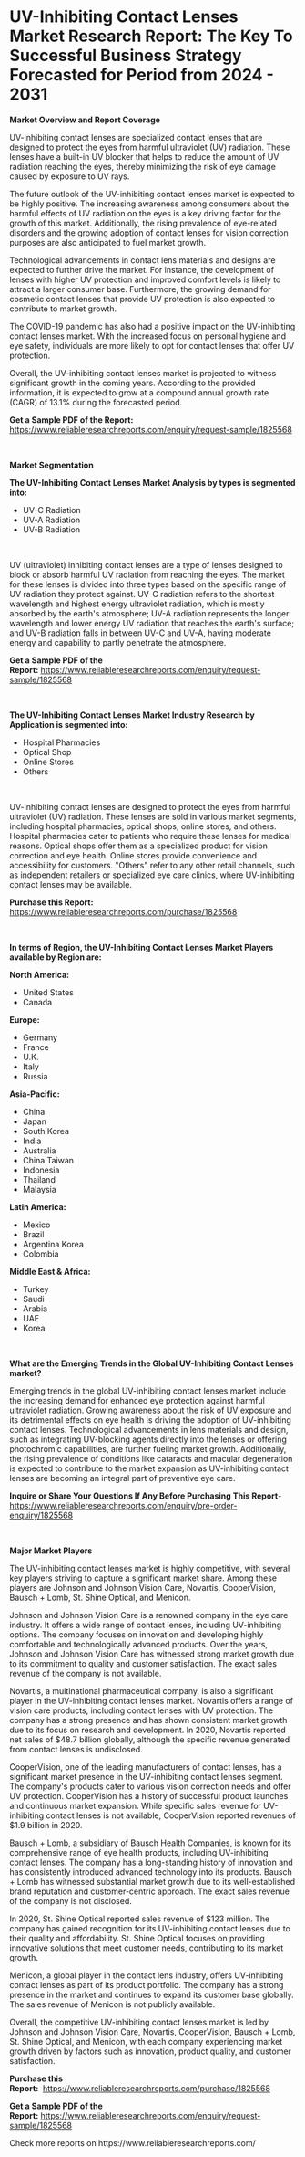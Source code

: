 <p><h1>UV-Inhibiting Contact Lenses Market Research Report: The Key To Successful Business Strategy Forecasted for Period from 2024 - 2031</h1></p><p><strong>Market Overview and Report Coverage</strong></p>
<p><p>UV-inhibiting contact lenses are specialized contact lenses that are designed to protect the eyes from harmful ultraviolet (UV) radiation. These lenses have a built-in UV blocker that helps to reduce the amount of UV radiation reaching the eyes, thereby minimizing the risk of eye damage caused by exposure to UV rays.</p><p>The future outlook of the UV-inhibiting contact lenses market is expected to be highly positive. The increasing awareness among consumers about the harmful effects of UV radiation on the eyes is a key driving factor for the growth of this market. Additionally, the rising prevalence of eye-related disorders and the growing adoption of contact lenses for vision correction purposes are also anticipated to fuel market growth.</p><p>Technological advancements in contact lens materials and designs are expected to further drive the market. For instance, the development of lenses with higher UV protection and improved comfort levels is likely to attract a larger consumer base. Furthermore, the growing demand for cosmetic contact lenses that provide UV protection is also expected to contribute to market growth.</p><p>The COVID-19 pandemic has also had a positive impact on the UV-inhibiting contact lenses market. With the increased focus on personal hygiene and eye safety, individuals are more likely to opt for contact lenses that offer UV protection.</p><p>Overall, the UV-inhibiting contact lenses market is projected to witness significant growth in the coming years. According to the provided information, it is expected to grow at a compound annual growth rate (CAGR) of 13.1% during the forecasted period.</p></p>
<p><strong>Get a Sample PDF of the Report:</strong> <a href="https://www.reliableresearchreports.com/enquiry/request-sample/1825568">https://www.reliableresearchreports.com/enquiry/request-sample/1825568</a></p>
<p>&nbsp;</p>
<p><strong>Market Segmentation</strong></p>
<p><strong>The UV-Inhibiting Contact Lenses Market Analysis by types is segmented into:</strong></p>
<p><ul><li>UV-C Radiation</li><li>UV-A Radiation</li><li>UV-B Radiation</li></ul></p>
<p>&nbsp;</p>
<p><p>UV (ultraviolet) inhibiting contact lenses are a type of lenses designed to block or absorb harmful UV radiation from reaching the eyes. The market for these lenses is divided into three types based on the specific range of UV radiation they protect against. UV-C radiation refers to the shortest wavelength and highest energy ultraviolet radiation, which is mostly absorbed by the earth's atmosphere; UV-A radiation represents the longer wavelength and lower energy UV radiation that reaches the earth's surface; and UV-B radiation falls in between UV-C and UV-A, having moderate energy and capability to partly penetrate the atmosphere.</p></p>
<p><strong>Get a Sample PDF of the Report:</strong>&nbsp;<a href="https://www.reliableresearchreports.com/enquiry/request-sample/1825568">https://www.reliableresearchreports.com/enquiry/request-sample/1825568</a></p>
<p>&nbsp;</p>
<p><strong>The UV-Inhibiting Contact Lenses Market Industry Research by Application is segmented into:</strong></p>
<p><ul><li>Hospital Pharmacies</li><li>Optical Shop</li><li>Online Stores</li><li>Others</li></ul></p>
<p>&nbsp;</p>
<p><p>UV-inhibiting contact lenses are designed to protect the eyes from harmful ultraviolet (UV) radiation. These lenses are sold in various market segments, including hospital pharmacies, optical shops, online stores, and others. Hospital pharmacies cater to patients who require these lenses for medical reasons. Optical shops offer them as a specialized product for vision correction and eye health. Online stores provide convenience and accessibility for customers. "Others" refer to any other retail channels, such as independent retailers or specialized eye care clinics, where UV-inhibiting contact lenses may be available.</p></p>
<p><strong>Purchase this Report:</strong>&nbsp; <a href="https://www.reliableresearchreports.com/purchase/1825568">https://www.reliableresearchreports.com/purchase/1825568</a></p>
<p>&nbsp;</p>
<p><strong>In terms of Region, the UV-Inhibiting Contact Lenses Market Players available by Region are:</strong></p>
<p>
    <p> <strong> North America: </strong>
        <ul>
            <li>United States</li>
            <li>Canada</li>
        </ul>
        </p> 
    <p> <strong> Europe: </strong>
        <ul>
            <li>Germany</li>
            <li>France</li>
            <li>U.K.</li>
            <li>Italy</li>
            <li>Russia</li>
        </ul>
        </p> 
    <p> <strong> Asia-Pacific: </strong>
        <ul>
            <li>China</li>
            <li>Japan</li>
            <li>South Korea</li>
            <li>India</li>
            <li>Australia</li>
            <li>China Taiwan</li>
            <li>Indonesia</li>
            <li>Thailand</li>
            <li>Malaysia</li>
        </ul>
        </p> 
    <p> <strong> Latin America: </strong>
        <ul>
            <li>Mexico</li>
            <li>Brazil</li>
            <li>Argentina Korea</li>
            <li>Colombia</li>
        </ul>
        </p> 
    <p> <strong> Middle East & Africa: </strong>
        <ul>
            <li>Turkey</li>
            <li>Saudi</li>
            <li>Arabia</li>
            <li>UAE</li>
            <li>Korea</li>
        </ul>
    </p>
    </p>
<p>&nbsp;</p>
<p><strong>What are the Emerging Trends in the Global UV-Inhibiting Contact Lenses market?</strong></p>
<p><p>Emerging trends in the global UV-inhibiting contact lenses market include the increasing demand for enhanced eye protection against harmful ultraviolet radiation. Growing awareness about the risk of UV exposure and its detrimental effects on eye health is driving the adoption of UV-inhibiting contact lenses. Technological advancements in lens materials and design, such as integrating UV-blocking agents directly into the lenses or offering photochromic capabilities, are further fueling market growth. Additionally, the rising prevalence of conditions like cataracts and macular degeneration is expected to contribute to the market expansion as UV-inhibiting contact lenses are becoming an integral part of preventive eye care.</p></p>
<p><strong>Inquire or Share Your Questions If Any Before Purchasing This Report</strong>- <a href="https://www.reliableresearchreports.com/enquiry/pre-order-enquiry/1825568">https://www.reliableresearchreports.com/enquiry/pre-order-enquiry/1825568</a></p>
<p>&nbsp;</p>
<p><strong>Major Market Players</strong></p>
<p><p>The UV-inhibiting contact lenses market is highly competitive, with several key players striving to capture a significant market share. Among these players are Johnson and Johnson Vision Care, Novartis, CooperVision, Bausch + Lomb, St. Shine Optical, and Menicon.</p><p>Johnson and Johnson Vision Care is a renowned company in the eye care industry. It offers a wide range of contact lenses, including UV-inhibiting options. The company focuses on innovation and developing highly comfortable and technologically advanced products. Over the years, Johnson and Johnson Vision Care has witnessed strong market growth due to its commitment to quality and customer satisfaction. The exact sales revenue of the company is not available.</p><p>Novartis, a multinational pharmaceutical company, is also a significant player in the UV-inhibiting contact lenses market. Novartis offers a range of vision care products, including contact lenses with UV protection. The company has a strong presence and has shown consistent market growth due to its focus on research and development. In 2020, Novartis reported net sales of $48.7 billion globally, although the specific revenue generated from contact lenses is undisclosed.</p><p>CooperVision, one of the leading manufacturers of contact lenses, has a significant market presence in the UV-inhibiting contact lenses segment. The company's products cater to various vision correction needs and offer UV protection. CooperVision has a history of successful product launches and continuous market expansion. While specific sales revenue for UV-inhibiting contact lenses is not available, CooperVision reported revenues of $1.9 billion in 2020.</p><p>Bausch + Lomb, a subsidiary of Bausch Health Companies, is known for its comprehensive range of eye health products, including UV-inhibiting contact lenses. The company has a long-standing history of innovation and has consistently introduced advanced technology into its products. Bausch + Lomb has witnessed substantial market growth due to its well-established brand reputation and customer-centric approach. The exact sales revenue of the company is not disclosed.</p><p>In 2020, St. Shine Optical reported sales revenue of $123 million. The company has gained recognition for its UV-inhibiting contact lenses due to their quality and affordability. St. Shine Optical focuses on providing innovative solutions that meet customer needs, contributing to its market growth.</p><p>Menicon, a global player in the contact lens industry, offers UV-inhibiting contact lenses as part of its product portfolio. The company has a strong presence in the market and continues to expand its customer base globally. The sales revenue of Menicon is not publicly available.</p><p>Overall, the competitive UV-inhibiting contact lenses market is led by Johnson and Johnson Vision Care, Novartis, CooperVision, Bausch + Lomb, St. Shine Optical, and Menicon, with each company experiencing market growth driven by factors such as innovation, product quality, and customer satisfaction.</p></p>
<p><strong>Purchase this Report:</strong>&nbsp;&nbsp;<a href="https://www.reliableresearchreports.com/purchase/1825568">https://www.reliableresearchreports.com/purchase/1825568</a></p>
<p></p>
<p><strong>Get a Sample PDF of the Report:</strong>&nbsp;<a href="https://www.reliableresearchreports.com/enquiry/request-sample/1825568">https://www.reliableresearchreports.com/enquiry/request-sample/1825568</a></p>
<p>Check more reports on https://www.reliableresearchreports.com/</p>